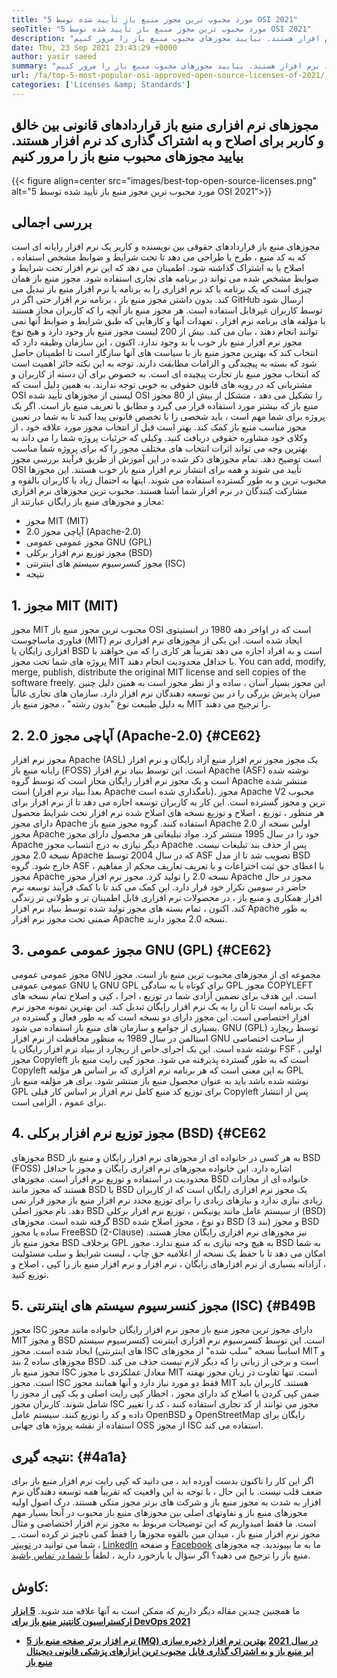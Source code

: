 ```yaml
---
title: "5 مورد محبوب ترین مجوز منبع باز تأیید شده توسط OSI 2021" 
seoTitle: "5 مورد محبوب ترین مجوز منبع باز تأیید شده توسط OSI 2021" 
description: "مجوزهای نرم افزاری منبع باز قراردادهای قانونی بین خالق و کاربر برای اصلاح و به اشتراک گذاری کد نرم افزار هستند. بیایید مجوزهای محبوب منبع باز را مرور کنیم" 
date: Thu, 23 Sep 2021 23:43:29 +0000
author: yasir saeed
summary: "مجوزهای نرم افزاری منبع باز قراردادهای قانونی بین خالق و کاربر برای اصلاح و به اشتراک گذاری کد نرم افزار هستند. بیایید مجوزهای محبوب منبع باز را مرور کنیم" 
url: /fa/top-5-most-popular-osi-approved-open-source-licenses-of-2021/
categories: ['Licenses &amp; Standards']
---
```


## مجوزهای نرم افزاری منبع باز قراردادهای قانونی بین خالق و کاربر برای اصلاح و به اشتراک گذاری کد نرم افزار هستند. بیایید مجوزهای محبوب منبع باز را مرور کنیم

{{< figure align=center src="images/best-top-open-source-licenses.png" alt="5 مورد محبوب ترین مجوز منبع باز تأیید شده توسط OSI 2021">}}


## **بررسی اجمالی**
مجوزهای منبع باز قراردادهای حقوقی بین نویسنده و کاربر یک نرم افزار رایانه ای است که به کد منبع ، طرح یا طراحی می دهد تا تحت شرایط و ضوابط مشخص استفاده ، اصلاح یا به اشتراک گذاشته شود. اطمینان می دهد که این نرم افزار تحت شرایط و ضوابط مشخص شده می تواند در برنامه های تجاری استفاده شود. مجوز منبع باز همان چیزی است که یک برنامه یا کد نرم افزاری را به برنامه یا نرم افزار منبع باز تبدیل می کند. بدون داشتن مجوز منبع باز ، برنامه نرم افزار حتی اگر در GitHub ارسال شود توسط کاربران غیرقابل استفاده است. هر مجوز منبع باز آنچه را که کاربران مجاز هستند با مؤلفه های برنامه نرم افزار ، تعهدات آنها و کارهایی که طبق شرایط و ضوابط آنها نمی توانند انجام دهند ، بیان می کند.
بیش از 200 لیست مجوز منبع باز وجود دارد و هیچ نوع مجوز نرم افزار منبع باز خوب یا بد وجود ندارد. اکنون ، این سازمان وظیفه دارد که انتخاب کند که بهترین مجوز منبع باز با سیاست های آنها سازگار است تا اطمینان حاصل شود که بسته به پیچیدگی و الزامات مطابقت دارند. توجه به این نکته حائز اهمیت است که انتخاب مجوز منبع باز تجارت پیچیده ای است. به خصوص برای آن دسته از کاربران و مشتریانی که در رویه های قانون حقوقی به خوبی توجه ندارند. به همین دلیل است که OSI لیستی از مجوزهای تأیید شده OSI را تشکیل می دهد ، متشکل از بیش از 80 مجوز منبع باز که بیشتر مورد استفاده قرار می گیرد و مطابق با تعریف منبع باز است.
اگر یک پروژه برای شما مهم است ، باید شخصی را با تخصص قانونی پیدا کنید تا به شما در تعیین مجوز مناسب منبع باز کمک کند. بهتر است قبل از انتخاب مجوز مورد علاقه خود ، از وکلای خود مشاوره حقوقی دریافت کنید. وکیلی که جزئیات پروژه شما را می داند به بهترین وجه می تواند اثرات انتخاب های مختلف مجوز را که برای پروژه شما مناسب است توضیح دهد. تمام مجوزهای ذکر شده در این آموزش از طریق فرآیند بررسی مجوز OSI تأیید می شوند و همه برای انتشار نرم افزار منبع باز خوب هستند. این مجوزها محبوب ترین و به طور گسترده استفاده می شوند. اینها به احتمال زیاد با کاربران بالقوه و مشارکت کنندگان در نرم افزار شما آشنا هستند. محبوب ترین مجوزهای نرم افزاری مجاز و مجوزهای منبع باز رایگان عبارتند از:
  * مجوز MIT (MIT)
  * آپاچی مجوز 2.0 (Apache-2.0)
  * مجوز عمومی عمومی GNU (GPL)
  * مجوز توزیع نرم افزار برکلی (BSD)
  * مجوز کنسرسیوم سیستم های اینترنتی (ISC)
  * نتیجه

## 1. مجوز MIT (MIT)
مجوز MIT محبوب ترین مجوز منبع باز OSI است که در اواخر دهه 1980 در انستیتوی فناوری ماساچوست (MIT) ایجاد شده است. این یکی از مجوزهای نرم افزاری نرم افزاری رایگان یا BSD است و به افراد اجازه می دهد تقریباً هر کاری را که می خواهند با پروژه های شما تحت مجوز MIT با حداقل محدودیت انجام دهند.
You can add, modify, merge, publish, distribute the original MIT license and sell copies of the software freely. این مجوز بسیار آسان ، ساده و از نظر مجوز است به همین دلیل چنین میزان پذیرش بزرگی را در بین توسعه دهندگان نرم افزار دارد. سازمان های تجاری غالباً به دلیل طبیعت نوع "بدون رشته" ، مجوز منبع باز MIT را ترجیح می دهند.

## 2. آپاچی مجوز 2.0 (Apache-2.0)   {#CE62}
مجوز نرم افزار Apache (ASL) یک مجوز مجوز نرم افزار منبع آزاد رایگان و نرم افزار رایانه منبع باز (FOSS) است. این توسط بنیاد نرم افزار Apache (ASF) نوشته شده است و یک مجوز نرم افزار رایگان مجاز است که توسط گروه Apache منتشر شده است (بعداً بنیاد نرم افزار Apache نامگذاری شده است). مجوز Apache V2 محبوب ترین و مجوز گسترده است. این کار به کاربران توسعه اجازه می دهد تا از نرم افزار برای هر منظور ، توزیع ، اصلاح و توزیع نسخه های اصلاح شده نرم افزار تحت شرایط محصول دارای مجوز Apache استفاده کنند. گروه مجوز منبع باز Apache 2.0 اولین نسخه از مجوز Apache خود را در سال 1995 منتشر کرد.
مواد تبلیغاتی هر محصول دارای مجوز Apache دیگر نیازی به درج انتساب مجوز Apache پس از حذف بند تبلیغات نیست. نسخه 2.0 مجوز Apache که در سال 2004 توسط ASF تصویب شد تا از مدل BSD خارج شود. گروه ASF با اعطای حق ثبت اختراعات و با تعریف تعاریف محکم از مفاهیم ، مجوز Apache نسخه 2.0 را تولید کرد. مجوز نرم افزار مجوز Apache مجوز در حال حاضر در سومین تکرار خود قرار دارد. این کمک می کند تا با کمک فرآیند توسعه نرم افزار همکاری و منبع باز ، در محصولات نرم افزاری قابل اطمینان تر و طولانی تر زندگی کند. اکنون ، تمام بسته های مجوز تولید شده توسط بنیاد نرم افزار Apache به طور ضمنی تحت مجوز نرم افزار Apache نسخه 2.0 مجوز دارند.

## 3. مجوز عمومی عمومی GNU (GPL)   {#CE62}
مجوز عمومی عمومی GNU مجموعه ای از مجوزهای محبوب ترین منبع باز است. مجوز عمومی عمومی GNU یا GNU GPL برای کوتاه یا به سادگی GPL مجوز COPYLEFT است. این هدف برای تضمین آزادی شما در توزیع ، اجرا ، کپی و اصلاح تمام نسخه های یک برنامه است تا آن را به یک نرم افزار رایگان تبدیل کند. این بهترین نمونه مجوز نرم افزار اختصاصی است. این مجوز دارای دو نسخه است که به طور فعال و گسترده در بسیاری از جوامع و سازمان های منبع باز استفاده می شود.
GNU (GPL) توسط ریچارد استالمن در سال 1989 به منظور محافظت از نرم افزار GNU از ساخت اختصاصی نوشته شده است. این یک اجرای خاص از ریچارد از بنیاد نرم افزار رایگان یا FSF ، اولین مجوز Copyleft است که به طور گسترده پذیرفته می شود. مجوز کپی رایت منبع باز Copyleft به این معنی است که هر برنامه نرم افزاری که بر اساس هر مؤلفه GPL نوشته شده باشد باید به عنوان محصول منبع باز منتشر شود. برای هر مؤلفه منبع باز GPL برای توزیع کد منبع کامل نرم افزار بر اساس کار قبلی Copyleft پس از انتشار برای عموم ، الزامی است.

## 4. مجوز توزیع نرم افزار برکلی (BSD)   {#CE62
مجوزهای BSD به هر کسی در خانواده ای از مجوزهای نرم افزار رایگان و منبع باز BSD (FOSS) اشاره دارد. این خانواده مجوزهای نرم افزاری رایگان و مجوز با حداقل محدودیت در استفاده و توزیع نرم افزار است. مجوزهای BSD خانواده ای از مجازات هستند که مجوز مانند BSD یا BSD یک مجوز نرم افزاری رایگان است که از کاربران زیادی نیازی ندارد و نیازهای زیادی را برای توزیع مجدد نرم افزار منبع باز مجوز قرار نمی دهد.
نام مجوز اصلی BSD از سیستم عامل مانند یونیکس ، توزیع نرم افزار برکلی (BSD) گرفته شده است. مجوزهای BSD دو نوع ، مجوز اصلاح شده BSD (3 بند) و مجوز BSD ساده یا مجوز FreeBSD (2-Clause) نیز مجوزهای نرم افزاری رایگان مجاز هستند. مجوز منبع باز BSD برخلاف GPL به هیچ وجه نیازی به کد منبع ندارد. مجوز BSD به شما امکان می دهد تا با حفظ یک نسخه از اعلامیه حق چاپ ، لیست شرایط و سلب مسئولیت ، آزادانه بسیاری از نرم افزارهای رایگان ، نرم افزار و نرم افزار منبع باز را کپی ، اصلاح و توزیع کنید.

## 5. مجوز کنسرسیوم سیستم های اینترنتی (ISC)   {#B49B
مجوز ISC دارای مجوز ترین مجوز منبع باز مجوز نرم افزار رایگان خانواده مانند مجوز MIT و مجوز BSD است. این توسط کنسرسیوم نرم افزاری اینترنت (کنسرسیوم سیستم های اینترنتی) ایجاد شده است. مجوز ISC اساساً نسخه "سلب شده" از مجوزهای MIT و مجوزهای ساده 2 بند BSD است و برخی از زبانی را که دیگر لازم نیست حذف می کند.
مجوز منبع باز ISC معادل عملکردی با مجوز MIT است. تنها تفاوت در زبان مجوز نهفته است. مجوز ISC فقط دو مورد نیاز دارد و آنها همانند مجوز MIT هستند. کاربران باید ضمن کپی کردن یا اصلاح کد دارای مجوز ، اخطار کپی رایت اصلی و یک کپی از مجوز را شامل شوند. کاربران مجوز ISC مجوز می توانند از کد تجاری استفاده کنند ، کد را تغییر داده و کد را توزیع کنند. سیستم عامل OpenBSD و OpenStreetMap رایگان برای استفاده از نقشه پروژه های جهانی OSS از مجوز ISC استفاده می کند.

## نتیجه گیری:   {#4a1a}
اگر این کار را تاکنون بدست آورده اید ، می دانید که کپی رایت نرم افزار منبع باز برای ضعف قلب نیست. با این حال ، با توجه به این واقعیت که تقریباً همه توسعه دهندگان نرم افزار به شدت به مجوز منبع باز و شرکت های برتر مجوز متکی هستند. درک اصول اولیه مجوزهای منبع باز و تفاوتهای اصلی بین مجوزهای منبع باز محبوب در آنجا بسیار مهم است. ما فقط امیدواریم که این توضیحات مربوط به مجوز نرم افزار اختصاصی و مثال مجوز نرم افزار منبع باز ، میدان مین بالقوه مجوزها را فقط کمی ناچیز تر کرده است.
_ شما می توانید در [توییتر][1] ، [LinkedIn][2] و صفحه [Facebook][3] ما به ما بپیوندید. چه مجوزهای منبع باز را ترجیح می دهید؟ اگر سؤال یا بازخورد دارید ، لطفاً [با شما در تماس باشید][4].

## کاوش:
ما همچنین چندین مقاله دیگر داریم که ممکن است به آنها علاقه مند شوید.
   **[5 ابزار ارکستراسیون کانتینر منبع باز برای DevOps 2021][5]** 
  * **[5 نرم افزار برتر صفحه منبع باز (MQ) در سال 2021][6]**
   **[بهترین نرم افزار ذخیره سازی ابر منبع باز و به اشتراک گذاری فایل][7]** 
   **[محبوب ترین ابزارهای پزشکی قانونی دیجیتال منبع باز][8]** 

  
[1]: https://twitter.com/containerize_co
[2]: https://www.linkedin.com/company/containerize/
[3]: http://facebook.com/containerize
[4]: mailto:yasir.saeed@aspose.com
[5]: https://blog.containerize.com/devops/top-5-open-source-container-orchestration-tools-for-devops-in-2021/
[6]: https://blog.containerize.com/message-queue-software/top-5-open-source-message-queue-software-in-2021/
[7]: https://products.containerize.com/backup-and-sync/
[8]: https://blog.containerize.com/digital-forensic-tools/top-5-open-source-digital-forensic-tools-in-2021/
